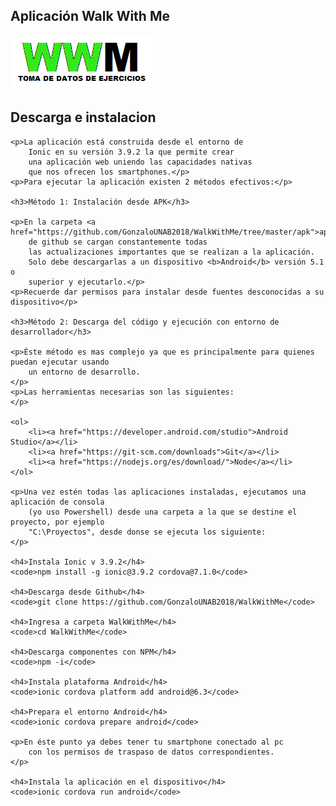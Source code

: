 <article>
    <h1>Aplicación Walk With Me</h1>
    <img src="./src/assets/imgs/logo-kaplan.png" alt="100px">
    <h2>Descarga e instalacion</h2>
    
    <p>La aplicación está construida desde el entorno de 
        Ionic en su versión 3.9.2 la que permite crear
        una aplicación web uniendo las capacidades nativas 
        que nos ofrecen los smartphones.</p>
    <p>Para ejecutar la aplicación existen 2 métodos efectivos:</p>
    
    <h3>Método 1: Instalación desde APK</h3>
    
    <p>En la carpeta <a href="https://github.com/GonzaloUNAB2018/WalkWithMe/tree/master/apk">apk</a> 
        de github se cargan constantemente todas
        las actualizaciones importantes que se realizan a la aplicación.
        Solo debe descargarlas a un dispositivo <b>Android</b> versión 5.1 o 
        superior y ejecutarlo.</p>
    <p>Recuerde dar permisos para instalar desde fuentes desconocidas a su dispositivo</p>

    <h3>Método 2: Descarga del código y ejecución con entorno de desarrollador</h3>

    <p>Éste método es mas complejo ya que es principalmente para quienes puedan ejecutar usando
        un entorno de desarrollo.
    </p>
    <p>Las herramientas necesarias son las siguientes:
    </p>

    <ol>
        <li><a href="https://developer.android.com/studio">Android Studio</a></li>
        <li><a href="https://git-scm.com/downloads">Git</a></li>
        <li><a href="https://nodejs.org/es/download/">Node</a></li>
    </ol>

    <p>Una vez estén todas las aplicaciones instaladas, ejecutamos una aplicación de consola
        (yo uso Powershell) desde una carpeta a la que se destine el proyecto, por ejemplo
        "C:\Proyectos", desde donse se ejecuta los siguiente:
    </p>

    <h4>Instala Ionic v 3.9.2</h4>
    <code>npm install -g ionic@3.9.2 cordova@7.1.0</code>

    <h4>Descarga desde Github</h4>
    <code>git clone https://github.com/GonzaloUNAB2018/WalkWithMe</code>

    <h4>Ingresa a carpeta WalkWithMe</h4>
    <code>cd WalkWithMe</code>

    <h4>Descarga componentes con NPM</h4>
    <code>npm -i</code>

    <h4>Instala plataforma Android</h4>
    <code>ionic cordova platform add android@6.3</code>

    <h4>Prepara el entorno Android</h4>
    <code>ionic cordova prepare android</code>

    <p>En éste punto ya debes tener tu smartphone conectado al pc
        con los permisos de traspaso de datos correspondientes.
    </p>

    <h4>Instala la aplicación en el dispositivo</h4>
    <code>ionic cordova run android</code>
    
</article>
